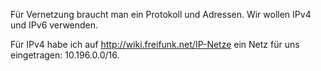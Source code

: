 Für Vernetzung braucht man ein Protokoll und Adressen. Wir wollen IPv4 und IPv6 verwenden.

Für IPv4 habe ich auf http://wiki.freifunk.net/IP-Netze ein Netz für uns eingetragen: 10.196.0.0/16.